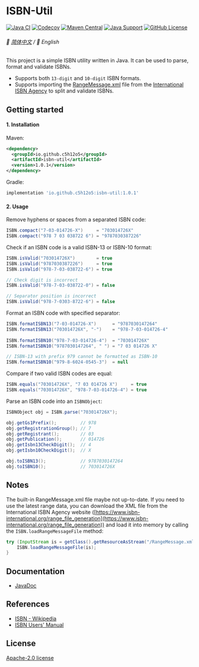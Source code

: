 # ISBN-Util

[![Java CI](https://img.shields.io/github/actions/workflow/status/c5h12o5/isbn-util/code-coverage.yml?logo=github)](https://github.com/c5h12o5/isbn-util/actions/workflows/code-coverage.yml)
[![Codecov](https://img.shields.io/codecov/c/github/c5h12o5/isbn-util?logo=codecov)](https://app.codecov.io/gh/c5h12o5/isbn-util)
[![Maven Central](https://img.shields.io/maven-central/v/io.github.c5h12o5/isbn-util?logo=apache-maven)](https://search.maven.org/artifact/io.github.c5h12o5/isbn-util)
[![Java Support](https://img.shields.io/badge/Java-8+-green?logo=oracle)](https://www.oracle.com/java/)
[![GitHub License](https://img.shields.io/github/license/c5h12o5/isbn-util?logo=apache&color=4D7A97)](LICENSE)

###### 📖 [简体中文](README.md) / 📖 English

This project is a simple ISBN utility written in Java. It can be used to parse, format and validate ISBNs.

* Supports both `13-digit` and `10-digit` ISBN formats.
* Supports importing the [RangeMessage.xml](https://www.isbn-international.org/range_file_generation) file from the [International ISBN Agency](https://www.isbn-international.org) to split and validate ISBNs.

## Getting started

#### 1. Installation

Maven:
```xml
<dependency>
  <groupId>io.github.c5h12o5</groupId>
  <artifactId>isbn-util</artifactId>
  <version>1.0.1</version>
</dependency>
```

Gradle:
```groovy
implementation 'io.github.c5h12o5:isbn-util:1.0.1'
```

#### 2. Usage

Remove hyphens or spaces from a separated ISBN code:
```java
ISBN.compact("7-03-014726-X")     = "703014726X"
ISBN.compact("978 7 03 038722 6") = "9787030387226"
```

Check if an ISBN code is a valid ISBN-13 or ISBN-10 format:
```java
ISBN.isValid("703014726X")        = true
ISBN.isValid("9787030387226")     = true
ISBN.isValid("978-7-03-038722-6") = true

// Check digit is incorrect
ISBN.isValid("978-7-03-038722-0") = false

// Separator position is incorrect
ISBN.isValid("978-7-0303-8722-6") = false
```

Format an ISBN code with specified separator:
```java
ISBN.formatISBN13("7-03-014726-X")      = "9787030147264"
ISBN.formatISBN13("703014726X", "-")    = "978-7-03-014726-4"
        
ISBN.formatISBN10("978-7-03-014726-4")  = "703014726X"
ISBN.formatISBN10("9787030147264", " ") = "7 03 014726 X"

// ISBN-13 with prefix 979 cannot be formatted as ISBN-10
ISBN.formatISBN10("979-8-6024-0545-3")  = null
```

Compare if two valid ISBN codes are equal:
```java
ISBN.equals("703014726X", "7 03 014726 X")     = true
ISBN.equals("703014726X", "978-7-03-014726-4") = true
```

Parse an ISBN code into an `ISBNObject`:
```java
ISBNObject obj = ISBN.parse("703014726X");

obj.getGs1Prefix();         // 978
obj.getRegistrationGroup(); // 7
obj.getRegistrant();        // 03
obj.getPublication();       // 014726
obj.getIsbn13CheckDigit();  // 4
obj.getIsbn10CheckDigit();  // X

obj.toISBN13();             // 9787030147264 
obj.toISBN10();             // 703014726X
```        

## Notes

The built-in RangeMessage.xml file maybe not up-to-date. If you need to use the latest range data, you can download the XML file from the International ISBN Agency website ([https://www.isbn-international.org/range_file_generation](https://www.isbn-international.org/range_file_generation)) and load it into memory by calling the `ISBN.loadRangeMessageFile` method:
```java
try (InputStream is = getClass().getResourceAsStream("/RangeMessage.xml")) {
    ISBN.loadRangeMessageFile(is);
}
```

## Documentation

* [JavaDoc](https://javadoc.io/doc/io.github.c5h12o5/isbn-util/latest/index.html)

## References

* [ISBN - Wikipedia](https://en.wikipedia.org/wiki/ISBN)
* [ISBN Users' Manual](https://www.isbn-international.org/sites/default/files/ISBN%20International%20Users%20Manual%20-%207th%20edition_absolutely_final.docx)

## License

[Apache-2.0 license](LICENSE)
